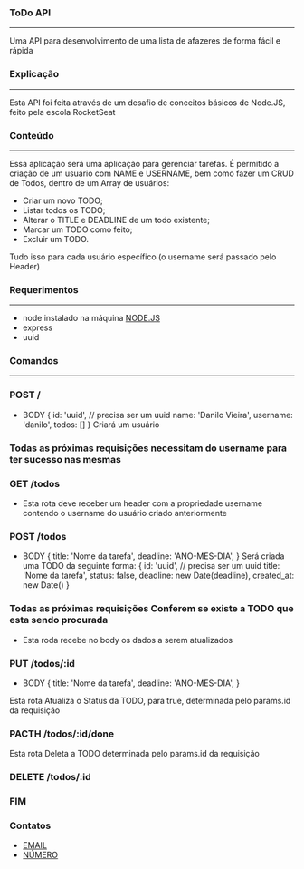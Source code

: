 ### ToDo API
_______________________________________________________________________________________________________________________________________________
Uma API para desenvolvimento de uma lista de afazeres de forma fácil e rápida


### Explicação
_______________________________________________________________________________________________________________________________________________
Esta API foi feita através de um desafio de conceitos básicos de Node.JS, feito pela escola RocketSeat

### Conteúdo
_______________________________________________________________________________________________________________________________________________
Essa aplicação será uma aplicação para gerenciar tarefas.
É permitido a criação de um usuário com NAME e USERNAME, bem como fazer um CRUD de Todos, dentro de um Array de usuários:

* Criar um novo TODO;
* Listar todos os TODO;
* Alterar o TITLE e DEADLINE de um todo existente;
* Marcar um TODO como feito;
* Excluir um TODO.

Tudo isso para cada usuário específico (o username será passado pelo Header)

### Requerimentos
_______________________________________________________________________________________________________________________________________________

* node instalado na máquina [NODE.JS](https://nodejs.org/en/download/)
* express
* uuid

### Comandos
_______________________________________________________________________________________________________________________________________________

### POST /
* BODY
    { 
      id: 'uuid', // precisa ser um uuid
      name: 'Danilo Vieira', 
      username: 'danilo', 
      todos: []
    }
Criará um usuário

### Todas as próximas requisições necessitam do username para ter sucesso nas mesmas

### GET /todos
* Esta rota deve receber um header com a propriedade username contendo o username do usuário criado anteriormente

### POST /todos
* BODY
    { 
      title: 'Nome da tarefa',
	    deadline: 'ANO-MES-DIA', 
    }
Será criada uma TODO da seguinte forma:
{ 
	id: 'uuid', // precisa ser um uuid
	title: 'Nome da tarefa',
	status: false, 
	deadline: new Date(deadline), 
	created_at: new Date()
}

### Todas as próximas requisições Conferem se existe a TODO que esta sendo procurada

* Esta roda recebe no body os dados a serem atualizados


### PUT /todos/:id
* BODY
    { 
      title: 'Nome da tarefa',
	    deadline: 'ANO-MES-DIA', 
    }

 Esta rota Atualiza o Status da TODO, para true, 
 determinada pelo params.id da requisição


### PACTH /todos/:id/done

 Esta rota Deleta a TODO 
 determinada pelo params.id da requisição

### DELETE /todos/:id

### FIM

### Contatos

* [EMAIL](felipe@gazapina.com.br)
* [NÚMERO](https://wa.link/gwodu2)



